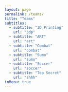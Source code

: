 ```yaml
---
layout: page
permalink: /teams/
title: "Teams"
subtitles:
  - subtitle: "3D Printing"
    url: "3dp"
  - subtitle: "ART"
    url: "art"
  - subtitle: "Combat"
    url: "combat"
  - subtitle: "Sumo"
    url: "sumo"
  - subtitle: "Soccer"
    url: "soccer"
  - subtitle: "Top Secret"
    url: "shhh"
inMenu: true
---
```

